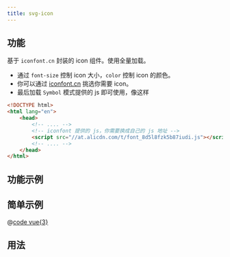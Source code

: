 ```yaml
---
title: svg-icon
---
```


## 功能

基于 `iconfont.cn` 封装的 icon 组件。使用全量加载。
- 通过 `font-size` 控制 icon 大小，`color` 控制 icon 的颜色。
- 你可以通过 [iconfont.cn](https://iconfont.cn) 挑选你需要 icon。
- 最后加载 `Symbol` 模式提供的 js 即可使用，像这样

```html
<!DOCTYPE html>
<html lang="en">
    <head>
        <!-- .... -->
        <!-- iconfont 提供的 js，你需要换成自己的 js 地址 -->
        <script src="//at.alicdn.com/t/font_8d5l8fzk5b87iudi.js"></script>
        <!-- .... -->
    </head>
</html>
```

## 功能示例

<Example />

## 简单示例

<Simple />

@[code vue{3}](@/components/svg-icon/docs/simple.vue)

## 用法

<Usage />

<script setup>
import Example from "@/components/svg-icon/docs/example.vue";
import Simple from "@/components/svg-icon/docs/simple.vue";
import Usage from "@/components/svg-icon/docs/usage.vue";
</script>
